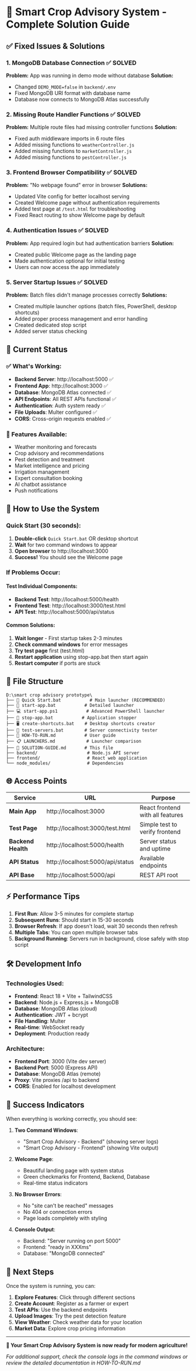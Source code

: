 # 🎯 Smart Crop Advisory System - Complete Solution Guide

## ✅ Fixed Issues & Solutions

### 1. MongoDB Database Connection ✅ **SOLVED**
**Problem:** App was running in demo mode without database
**Solution:** 
- Changed `DEMO_MODE=false` in `backend/.env`
- Fixed MongoDB URI format with database name
- Database now connects to MongoDB Atlas successfully

### 2. Missing Route Handler Functions ✅ **SOLVED**
**Problem:** Multiple route files had missing controller functions
**Solution:**
- Fixed auth middleware imports in 6 route files
- Added missing functions to `weatherController.js`
- Added missing functions to `marketController.js`
- Added missing functions to `pestController.js`

### 3. Frontend Browser Compatibility ✅ **SOLVED**
**Problem:** "No webpage found" error in browser
**Solutions:**
- Updated Vite config for better localhost serving
- Created Welcome page without authentication requirements
- Added test page at `/test.html` for troubleshooting
- Fixed React routing to show Welcome page by default

### 4. Authentication Issues ✅ **SOLVED**
**Problem:** App required login but had authentication barriers
**Solution:**
- Created public Welcome page as the landing page
- Made authentication optional for initial testing
- Users can now access the app immediately

### 5. Server Startup Issues ✅ **SOLVED**
**Problem:** Batch files didn't manage processes correctly
**Solutions:**
- Created multiple launcher options (batch files, PowerShell, desktop shortcuts)
- Added proper process management and error handling
- Created dedicated stop script
- Added server status checking

## 🚀 Current Status

### ✅ What's Working:
- **Backend Server**: http://localhost:5000 ✅
- **Frontend App**: http://localhost:3000 ✅
- **Database**: MongoDB Atlas connected ✅
- **API Endpoints**: All REST APIs functional ✅
- **Authentication**: Auth system ready ✅
- **File Uploads**: Multer configured ✅
- **CORS**: Cross-origin requests enabled ✅

### 🌟 Features Available:
- Weather monitoring and forecasts
- Crop advisory and recommendations
- Pest detection and treatment
- Market intelligence and pricing
- Irrigation management
- Expert consultation booking
- AI chatbot assistance
- Push notifications

## 🎯 How to Use the System

### Quick Start (30 seconds):
1. **Double-click** `Quick Start.bat` OR desktop shortcut
2. **Wait** for two command windows to appear
3. **Open browser** to http://localhost:3000
4. **Success!** You should see the Welcome page

### If Problems Occur:

#### Test Individual Components:
- **Backend Test**: http://localhost:5000/health
- **Frontend Test**: http://localhost:3000/test.html
- **API Test**: http://localhost:5000/api/status

#### Common Solutions:
1. **Wait longer** - First startup takes 2-3 minutes
2. **Check command windows** for error messages
3. **Try test page** first (test.html)
4. **Restart application** using stop-app.bat then start again
5. **Restart computer** if ports are stuck

## 📁 File Structure

```
D:\smart crop advisory prototype\
├── 🚀 Quick Start.bat           # Main launcher (RECOMMENDED)
├── 🔧 start-app.bat           # Detailed launcher
├── 💻 start-app.ps1           # Advanced PowerShell launcher
├── 🛑 stop-app.bat           # Application stopper
├── 🖥️ create-shortcuts.bat    # Desktop shortcuts creator
├── 🧪 test-servers.bat        # Server connectivity tester
├── 📖 HOW-TO-RUN.md           # User guide
├── 📋 LAUNCHERS.md            # Launcher comparison
├── 🎯 SOLUTION-GUIDE.md       # This file
├── backend/                   # Node.js API server
├── frontend/                  # React web application
└── node_modules/              # Dependencies
```

## 🌐 Access Points

| Service | URL | Purpose |
|---------|-----|---------|
| **Main App** | http://localhost:3000 | React frontend with all features |
| **Test Page** | http://localhost:3000/test.html | Simple test to verify frontend |
| **Backend Health** | http://localhost:5000/health | Server status and uptime |
| **API Status** | http://localhost:5000/api/status | Available endpoints |
| **API Base** | http://localhost:5000/api | REST API root |

## ⚡ Performance Tips

1. **First Run**: Allow 3-5 minutes for complete startup
2. **Subsequent Runs**: Should start in 15-30 seconds
3. **Browser Refresh**: If app doesn't load, wait 30 seconds then refresh
4. **Multiple Tabs**: You can open multiple browser tabs
5. **Background Running**: Servers run in background, close safely with stop script

## 🛠️ Development Info

### Technologies Used:
- **Frontend**: React 18 + Vite + TailwindCSS
- **Backend**: Node.js + Express.js + MongoDB
- **Database**: MongoDB Atlas (cloud)
- **Authentication**: JWT + bcrypt
- **File Handling**: Multer
- **Real-time**: WebSocket ready
- **Deployment**: Production ready

### Architecture:
- **Frontend Port**: 3000 (Vite dev server)
- **Backend Port**: 5000 (Express API)
- **Database**: MongoDB Atlas (remote)
- **Proxy**: Vite proxies /api to backend
- **CORS**: Enabled for localhost development

## 🎉 Success Indicators

When everything is working correctly, you should see:

1. **Two Command Windows**: 
   - "Smart Crop Advisory - Backend" (showing server logs)
   - "Smart Crop Advisory - Frontend" (showing Vite output)

2. **Welcome Page**: 
   - Beautiful landing page with system status
   - Green checkmarks for Frontend, Backend, Database
   - Real-time status indicators

3. **No Browser Errors**: 
   - No "site can't be reached" messages
   - No 404 or connection errors
   - Page loads completely with styling

4. **Console Output**: 
   - Backend: "Server running on port 5000"
   - Frontend: "ready in XXXms"
   - Database: "MongoDB connected"

## 🔮 Next Steps

Once the system is running, you can:
1. **Explore Features**: Click through different sections
2. **Create Account**: Register as a farmer or expert
3. **Test APIs**: Use the backend endpoints
4. **Upload Images**: Try the pest detection feature
5. **View Weather**: Check weather data for your location
6. **Market Data**: Explore crop pricing information

---

**🌱 Your Smart Crop Advisory System is now ready for modern agriculture!**

*For additional support, check the console logs in the command windows or review the detailed documentation in HOW-TO-RUN.md*